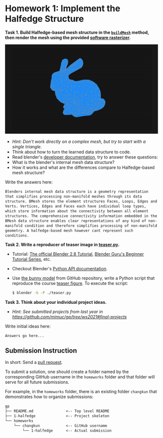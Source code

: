 # Homework 1: Implement the Halfedge Structure

**Task 1. Build Halfedge-based mesh structure in the [`buildMesh`](./src/geometry/halfedge.ts) method, then render the mesh using the provided [software rasterizer](./src/).**

![](./assets/expect.png)

- _Hint: Don't work directly on a complex mesh, but try to start with a single triangle._
- Think about how to turn the learned data structure to code.
- Read blender's [developer documentation](https://wiki.blender.org/wiki/Source/Modeling/BMesh/Design), try to answer these questions:
- What is the blender's internal mesh data structure?
- How it works and what are the differences compare to Halfedge-based mesh structure?

Write the answers here:

```
Blenders internal mesh data structure is a geometry representation that simplifies processing non-manifold meshes through its data structure. BMesh stores the element structures Faces, Loops, Edges and Verts. Vertices, Edges and Faces each have individual loop types, which store information about the connectivity between all element structures. The comprehensive connectivity information embedded in the BMesh data structure enables clear representations of any kind of non-manifold condition and therefore simplifies processing of non-manifold geometry. A halfedge-based mesh however cant represent such conditions.
```

**Task 2. Write a reproducer of teaser image in [teaser.py](./teaser.py).**

- Tutorial: [The official Blender 2.8 Tutorial](https://www.youtube.com/playlist?list=PLa1F2ddGya_-UvuAqHAksYnB0qL9yWDO6), [Blender Guru's Beginner Tutorial Series](https://www.youtube.com/playlist?list=PLjEaoINr3zgEq0u2MzVgAaHEBt--xLB6U), etc.
- Checkout Blender's [Python API documentation](https://docs.blender.org/api/current/index.html).
- Use [the bunny model](./assets/bunny.obj) from GitHub repository, write a Python script that reproduce the course [teaser figure](../assets/teaser.png). To execute the script:

    ```sh
    $ blender -b -P ./teaser.py
    ```

**Task 3. Think about your individual project ideas.**

- _Hint: See submitted projects from last year in https://github.com/mimuc/gp/tree/ws2021#final-projects_

Write initial ideas here:

```
Answers go here...
```

## Submission Instruction

In short: Send a [pull request](https://github.com/mimuc/gp/pulls).

To submit a solution, one should create a folder named by the corresponding GitHub username in the `homeworks` folder and that folder will serve for all future submissions.

For example, in the `homeworks` folder, there is an existing folder `changkun`
that demonstrates how to organize submissions:

```
gp
├── README.md               <-- Top level README
├── 1-halfedge              <-- Project skeleton
└── homeworks
    └── changkun            <-- GitHub username
        └── 1-halfedge      <-- Actual submission
```
